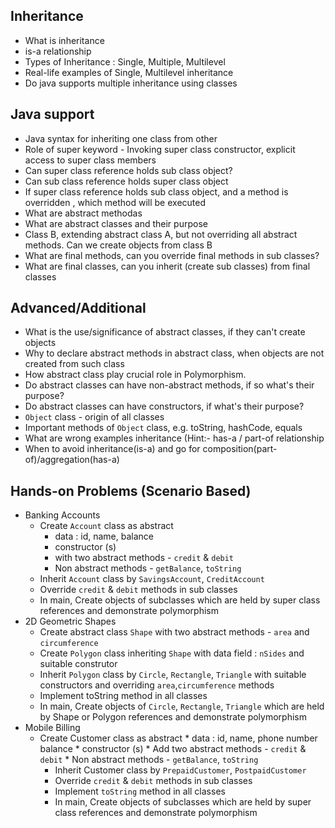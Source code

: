 ## Inheritance
* What is inheritance
* is-a relationship
* Types of Inheritance : Single, Multiple, Multilevel
* Real-life examples of Single, Multilevel inheritance
* Do java supports multiple inheritance using classes

## Java support
* Java syntax for inheriting one class from other
* Role of super keyword - Invoking super class constructor, explicit access to super class members
* Can super class reference holds sub class object?
* Can sub class reference holds super class object
* If super class reference holds sub class object, and a method is overridden , which method will be executed
* What are abstract methodas
* What are abstract classes and their purpose
* Class B, extending abstract class A, but not overriding all abstract methods. Can we create objects from class B
* What are final methods, can you override final methods in sub classes?
* What are final classes, can you inherit (create sub classes) from final classes

## Advanced/Additional
* What is the use/significance of abstract classes, if they can't create objects
* Why to declare abstract methods in abstract class, when objects are not created from such class
* How abstract class play crucial role in Polymorphism.
* Do abstract classes can have non-abstract methods, if so what's their purpose?
* Do abstract classes can have constructors, if what's their purpose?
* `Object` class - origin of all classes
* Important methods of `Object` class, e.g. toString, hashCode, equals
* What are wrong examples inheritance (Hint:- has-a / part-of relationship 
* When to avoid inheritance(is-a) and go for composition(part-of)/aggregation(has-a)

## Hands-on Problems (Scenario Based)
* Banking Accounts
    * Create `Account` class as abstract
        * data : id, name, balance
        * constructor (s)
        * with two abstract methods - `credit` & `debit`
        * Non abstract methods - `getBalance`, `toString`
    * Inherit `Account` class by `SavingsAccount`, `CreditAccount`
    * Override `credit` & `debit` methods in sub classes
    * In main, Create objects of subclasses which are held by super class references and demonstrate polymorphism
* 2D Geometric Shapes
    * Create abstract class `Shape` with two abstract methods - `area` and `circumference`
    * Create `Polygon` class inheriting `Shape` with data field : `nSides` and suitable construtor
    * Inherit `Polygon` class by `Circle`, `Rectangle`, `Triangle` with suitable constructors and overriding `area`,`circumference` methods
    * Implement toString method in all classes
    * In main, Create objects of `Circle`, `Rectangle`, `Triangle` which are held by Shape or Polygon references and demonstrate polymorphism
* Mobile Billing
  * Create Customer class as abstract
        * data : id, name, phone number balance
        * constructor (s)
        * Add two abstract methods - `credit` & `debit`
        * Non abstract methods - `getBalance`, `toString`
    * Inherit Customer class by `PrepaidCustomer`, `PostpaidCustomer`
    * Override `credit` & `debit` methods in sub classes
    * Implement `toString` method in all classes
    * In main, Create objects of subclasses which are held by super class references and demonstrate polymorphism
